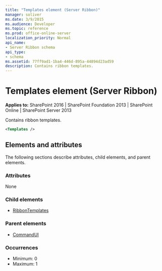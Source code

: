 ```yaml
---
title: "Templates element (Server Ribbon)"
manager: soliver
ms.date: 3/9/2015
ms.audience: Developer
ms.topic: reference
ms.prod: office-online-server
localization_priority: Normal
api_name:
- Server Ribbon schema
api_type:
- schema
ms.assetid: 77ff9ad1-1ba4-446d-895a-44894d23ad59
description: Contains ribbon templates.
---
```


# Templates element (Server Ribbon)

**Applies to:** SharePoint 2016 | SharePoint Foundation 2013 | SharePoint Online | SharePoint Server 2013
  
Contains ribbon templates.
  
```XML
<Templates />
```

## Elements and attributes

The following sections describe attributes, child elements, and parent elements.

### Attributes

None

### Child elements

- [RibbonTemplates](ribbontemplates.md)
   
### Parent elements

- [CommandUI](commandui-element.md)
   
### Occurrences

- Minimum: 0
- Maximum: 1  
   

